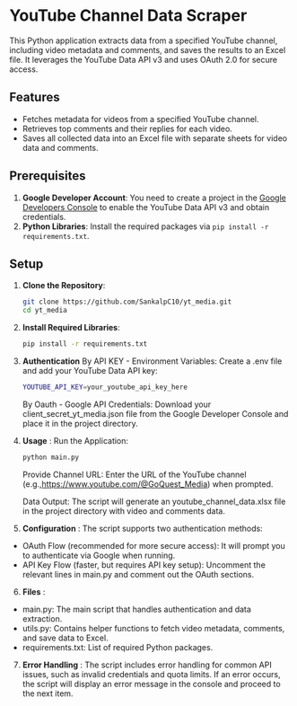 # YouTube Channel Data Scraper

This Python application extracts data from a specified YouTube channel, including video metadata and comments, and saves the results to an Excel file. It leverages the YouTube Data API v3 and uses OAuth 2.0 for secure access.

## Features

- Fetches metadata for videos from a specified YouTube channel.
- Retrieves top comments and their replies for each video.
- Saves all collected data into an Excel file with separate sheets for video data and comments.

## Prerequisites

1. **Google Developer Account**: You need to create a project in the [Google Developers Console](https://console.developers.google.com/) to enable the YouTube Data API v3 and obtain credentials.
2. **Python Libraries**: Install the required packages via `pip install -r requirements.txt`.

## Setup

1. **Clone the Repository**:
   ```bash
   git clone https://github.com/SankalpC10/yt_media.git
   cd yt_media
   ```
   
2. **Install Required Libraries**:
    ```bash
    pip install -r requirements.txt
    ```
3. **Authentication**
    By API KEY - Environment Variables:
    Create a .env file and add your YouTube Data API key:
    ```bash
    YOUTUBE_API_KEY=your_youtube_api_key_here
   ```
    By Oauth - Google API Credentials:
    Download your client_secret_yt_media.json file from the Google Developer Console and place it in the project directory.

4. **Usage** :
 Run the Application:
    ```bash
    python main.py
    ```

    Provide Channel URL:
    Enter the URL of the YouTube channel (e.g.,https://www.youtube.com/@GoQuest_Media) when prompted.

    Data Output:
    The script will generate an youtube_channel_data.xlsx file in the project directory with video and comments data.

5. **Configuration** :
The script supports two authentication methods:
- OAuth Flow (recommended for more secure access): It will prompt you to authenticate via Google when running.
- API Key Flow (faster, but requires API key setup): Uncomment the relevant lines in main.py and comment out the OAuth sections.

6. **Files** :
- main.py: The main script that handles authentication and data extraction.
- utils.py: Contains helper functions to fetch video metadata, comments, and save data to Excel.
- requirements.txt: List of required Python packages.

7. **Error Handling** : 
The script includes error handling for common API issues, such as invalid credentials and quota limits. If an error occurs, the script will display an error message in the console and proceed to the next item.